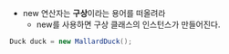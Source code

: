 * new 연산자는 **구상**이라는 용어를 떠올려라
	* new를 사용하면 구상 클래스의 인스턴스가 만들어진다.
```java
Duck duck = new MallardDuck();
```
